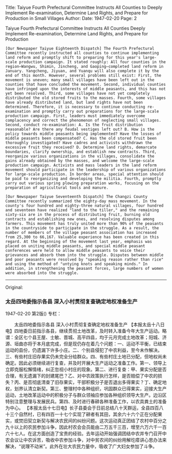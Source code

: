 Title: Taiyue Fourth Prefectural Committee Instructs All Counties to Deeply Implement Re-examination, Determine Land Rights, and Prepare for Production in Small Villages
Author:
Date: 1947-02-20
Page: 2

Taiyue Fourth Prefectural Committee Instructs All Counties
    Deeply Implement Re-examination, Determine Land Rights, and Prepare for Production

    [Our Newspaper Taiyue Eighteenth Dispatch] The Fourth Prefectural Committee recently instructed all counties to continue implementing land reform and promptly shift to preparing for this year's large-scale production campaign. It stated roughly: All four counties in the region—Wangwu, Shimin, Jincheng, and Gaoping—completed land reform in January. Yangcheng, Jiyuan, and Yuanqu will also complete it by the end of this month. However, several problems still exist: First, the movement is uneven; many small villages have been left out in the counties that have concluded the movement. Second, individual counties have infringed upon the interests of middle peasants, and this has not yet been resolved. Third, some villages have not yet completely distributed the old stored fruits to the masses. Fourth, some villages have already distributed land, but land rights have not been determined. Therefore, it is necessary to continue conducting re-examination and promptly carry out preparations for the large-scale production campaign. First, leaders must immediately overcome complacency and correct the phenomenon of neglecting small villages. Second, conduct re-examination: A. Is the fruit distribution reasonable? Are there any feudal vestiges left out? B. How is the policy towards middle peasants being implemented? Have the losses of middle peasants been compensated? C. Has the old stored fruit been thoroughly investigated? Have cadres and activists withdrawn the excessive fruit they received? D. Determine land rights, demarcate boundaries, clarify ownership, and establish new contracts. Third, reorganize various organizations in the villages, consolidate the gains already obtained by the masses, and welcome the large-scale production campaign. Activists and mass leaders in the land reform movement should participate in the leadership of various organizations for large-scale production. In border areas, special attention should be paid to reorganizing and developing the militia. Fourth, promptly carry out various spring plowing preparation works, focusing on the preparation of agricultural tools and manure.

    [Our Newspaper Taiyue Seventeenth Dispatch] The Changzi County Committee recently summarized the eighty-day mass movement. In the county's four hundred and eighty-three natural villages, four hundred and seventeen have realized "land to the tiller," and the remaining sixty-six are in the process of distributing fruit, burning old contracts and establishing new ones, and resolving disputes among farmers. This movement has truly united more than 90% of the peasants in the countryside to participate in the struggle. As a result, the number of members of the village peasant association has increased from 25,300 to 66,167. Valuable experience has been created in this regard. At the beginning of the movement last year, emphasis was placed on uniting middle peasants, and special middle peasant conferences were held to allow middle peasants to voice their grievances and absorb them into the struggle. Disputes between middle and poor peasants were resolved by "speaking reason rather than rice" and using the method of "untying knots and speaking minds." In addition, in strengthening the peasant forces, large numbers of women were absorbed into the struggle.



<hr /> 

Original: 


### 太岳四地委指示各县  深入小村贯彻复查确定地权准备生产

1947-02-20
第2版()
专栏：

　　太岳四地委指示各县
    深入小村贯彻复查确定地权准备生产
    【本报太岳十八日电】四地委日前指示各县，继续贯彻土地改革，及时转入准备今年大生产运动。略谓：全区七个县王屋、士敏、晋城、高平四县，均于元月完成土地改革；阳城、济源、垣曲亦将于本月底完成，但是现仍存在着几个问题：一、运动不平衡，已结束运动的县份，仍遗漏下许多小庄。二、个别县侵犯了中农利益，至今未作解决。三、有些村庄旧存果实仍未完全分给群众。四、有些村庄土地已分配，但地权尚未确定。因此必须继续进行复查，并及时开展大生产运动之准备工作。第一、领导上立即克服松懈情绪，纠正忽视小村庄的现象。第二、进行复查：甲、果实分配是否合理，有无遗漏下的封建尾巴？乙、对中农政策执行怎样，是否赔偿了中农的损失？丙、是否彻底清查了旧存果实，干部积极分子是否退出多得果实？丁、确定地权，划界认清立新契。第三、整理村中各种组织，巩固群众已得果实，迎接大生产运动，土地改革运动中的积极分子与群众领袖应参加各种组织领导大生产。边沿区特别注意整理与发展民兵。第四、及时进行春耕各种准备工作，以农具粪土的准备为中心。
    【本报太岳十七日电】长子县委会于日前总结八十天群运，全县四百八十三个自然村，已有四百一十七个实现了耕者有其田，其余六十六个正在分配果实，或焚旧契立新契与解决农民间的纠纷问题。这次运动真正团结了农村中百分之九十以上的农民参加斗争，因此村农会会员能由二万五千三百，增至六万六千一百六十七人。在这方面创造了宝贵的经验。去年运动开始强调团结中农并专门召开中农会议让中农诉苦，吸收中农参加斗争，对中贫农间的纠纷用解圪瘩讲心思办法来解决，“说理不动米”。此外在壮大农民力量中，吸收了广大妇女参加了斗争。
